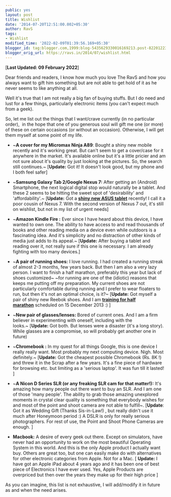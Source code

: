 ```yaml
---
public: yes
layout: post
title: Wishlist
date: '2014-07-20T12:51:00.002+05:30'
author: RavS 
tags:
- Wishlist
modified_time: '2022-02-09T01:39:56.169+05:30' 
blogger_id: tag:blogger.com,1999:blog-5435629330016169213.post-8220122353422445177 
blogger_orig_url: https://ravs.in/2014/07/wishlist.html
---
```


[**Last Updated: 09 February 2022**]

Dear friends and readers, I know how much you love The RavS and how you always want to gift him something but are not able to get hold of it as he never seems to like anything at all.

Well it's true that I am not really a big fan of buying stuffs. But I do need and lust for a few things, particularly electronic items (you can't expect much from a geek). 

So, let me list out the things that I want/crave currently (in no particular order),  in the hope that one of you generous soul will gift me one (or more) of these on certain occasions (or without an occasion). Otherwise, I will get them myself at some point of my life.

- ~**A cover for my Micromax Ninja A89**: Bought a shiny new mobile recently and it's working great. But can't seem to get a cover/case for it anywhere in the market. It's available online but it's a little pricier and am not sure about it's quality by just looking at the pictures. So, the search still continues.~ \[**Update:** Got it! It doesn't look good, but my phone and I both feel safer\]

- ~**Samsung Galaxy Tab 2/Google Nexus 7:** After getting an (Android) Smartphone, the next logical digital stop would naturally be a tablet. And these 2 seems to be hitting the sweet spot of 'desirability' and 'affordability'.~ \[**Update:** Got a **[shiny new ASUS tablet](https://medium.com/new-media/d08a958ff08a)** recently! I call it a poor cousin of Nexus 7. With the second version of Nexus 7 out, it's still on wishlist, but not in my list of urgent needs\]

- ~**Amazon Kindle Fire :** Ever since I have heard about this device, I have wanted to own one. The ability to have access to and read thousands of books and other reading media on a device even while outdoors is a fascinating idea. And it's simplicity and no distraction of other kinds of media just adds to its appeal.~ \[**Update:** After buying a tablet and reading over it, not really sure if this one is necessary. I am already fighting with too many devices.\]

- ~**A pair of running shoes:** I love running. I had created a running streak of almost 2-3 months, few years back. But then I am also a very lazy person. I want to finish a half marathon, preferably this year but lack of shoes customized~ ~for running are one of the (idiotic) reasons that keeps me putting off my preparation. My current shoes are not particularly comfortable during running and I prefer to wear floaters to run, but then it's not an optimal choice, is it?~ \[**Update:** Got myself a pair of shiny new Reebok shoes. And I am **[training for half marathon](http://running4mates.wordpress.com/)** scheduled on 15 December 2013 :) \]

- ~**New pair of glasses/lenses:** Bored of current ones. And I am a firm believer in experimenting with oneself, including with the looks.~ \[**Update:** Got both. But lenses were a disaster (it's a long story). While glasses are a compromise, so will probably get another one in future)

- ~**Chromebook :** In my quest for all things Google, this is one device I really really want. Most probably my next computing device. Nigh. Most definitely.~ \[**Update:** Got the cheapest possible Chromebook (Rs. 8K !) and threw it in the Scrap after a few years. It's a fine piece of hardware for browsing etc. but limiting as a 'serious laptop'. It was fun till it lasted! \]

- ~**A Nicon D Series SLR (or any freaking SLR cam for that matter!):** It's amazing how many people out there want to buy an SLR. And I am one of those 'many people'. The ability to grab those amazing unexplored moments in crystal clear quality is something that everybody wishes for and most of the point and shoot camera are not able to fulfill~. \[**Update**: Got it as Wedding Gift (Thanks Sis-in-Law!) , but really didn't use it much after Honeymoon period :) A DSLR is only for really serious photographers. For rest of use, the Point and Shoot Phone Cameras are enough. \]

- **Macbook:** A desire of every geek out there. Except on simulators, have never had an opportunity to work on the most beautiful Operating System in this world. And this is the only Apple product I actually want buy. Others are great too, but one can easily make do with alternatives for other electronic categories from Apple. Not for a Mac. \[ **Update:** I have got an Apple iPad about 4 years ago and it has been one of best piece of Electronics I have ever used. Yes, Apple Products are overpriced but then over the years they make up for their high price \]

As you can imagine, this list is not exhaustive, I will add/modify it in future as and when the need arises.
